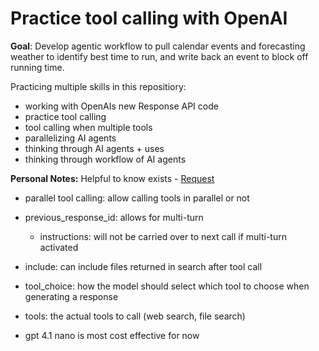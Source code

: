 # Practice tool calling with OpenAI

**Goal**: Develop agentic workflow to pull calendar events and forecasting weather to identify best time to run, and write back an event to block off running time.

Practicing multiple skills in this repositiory:
* working with OpenAIs new Response API code
* practice tool calling
* tool calling when multiple tools
* parallelizing AI agents
* thinking through AI agents + uses
* thinking through workflow of AI agents


**Personal Notes:**
Helpful to know exists - [Request](bodyhttps://platform.openai.com/docs/api-reference/responses/create)
* parallel tool calling: allow calling tools in parallel or not
* previous_response_id: allows for multi-turn
  * instructions: will not be carried over to next call if multi-turn activated
* include: can include files returned in search after tool call
* tool_choice: how the model should select which tool to choose when generating a response
* tools: the actual tools to call (web search, file search)

* gpt 4.1 nano is most cost effective for now